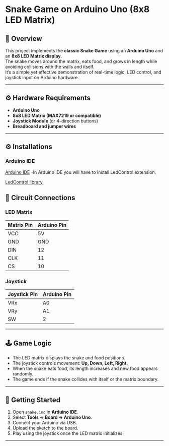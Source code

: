 # Snake Game on Arduino Uno (8x8 LED Matrix)

## 🧩 Overview  
This project implements the **classic Snake Game** using an **Arduino Uno** and an **8x8 LED Matrix display**.  
The snake moves around the matrix, eats food, and grows in length while avoiding collisions with the walls and itself.  
It’s a simple yet effective demonstration of real-time logic, LED control, and joystick input on Arduino hardware.

---

## ⚙️ Hardware Requirements  
- **Arduino Uno**  
- **8x8 LED Matrix (MAX7219 or compatible)**  
- **Joystick Module** (or 4-direction buttons)  
- **Breadboard and jumper wires**

---

## :gear: Installations 
### Arduino IDE
[Arduino IDE](https://www.arduino.cc/en/software)
-In Arduino IDE you will have to install LedControl extension.

[LedControl library](images/extn.jpg)



## 🔌 Circuit Connections  

### LED Matrix  
| Matrix Pin | Arduino Pin |
|-------------|-------------|
| VCC         | 5V          |
| GND         | GND         |
| DIN         | 12          |
| CLK         | 11          |
| CS          | 10          |

### Joystick  
| Joystick Pin | Arduino Pin |
|---------------|-------------|
| VRx           | A0          |
| VRy           | A1          |
| SW            | 2           |

---

## 🕹️ Game Logic  
- The LED matrix displays the snake and food positions.  
- The joystick controls movement: **Up, Down, Left, Right.**  
- When the snake eats food, its length increases and new food appears randomly.  
- The game ends if the snake collides with itself or the matrix boundary.

---

## 🚀 Getting Started  

1. Open `snake.ino` in **Arduino IDE**.  
2. Select **Tools → Board → Arduino Uno**.  
3. Connect your Arduino via USB.  
4. Upload the sketch to the board.  
5. Play using the joystick once the LED matrix initializes.

---


